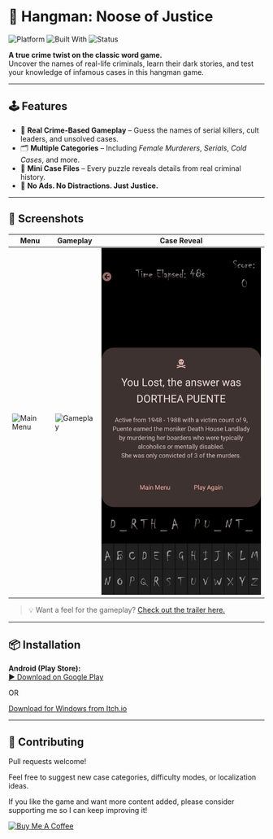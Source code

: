 # 🔪 Hangman: Noose of Justice

![Platform](https://img.shields.io/badge/platform-Android-black)
![Built With](https://img.shields.io/badge/built%20with-Kivy-ff69b4)
![Status](https://img.shields.io/badge/status-Active-brightgreen)

**A true crime twist on the classic word game.**  
Uncover the names of real-life criminals, learn their dark stories, and test your knowledge of infamous cases in this hangman game.

---

## 🕹️ Features

- 🧠 **Real Crime-Based Gameplay** – Guess the names of serial killers, cult leaders, and unsolved cases.
- 🗂️ **Multiple Categories** – Including *Female Murderers*, *Serials*, *Cold Cases*, and more.
- 📜 **Mini Case Files** – Every puzzle reveals details from real criminal history.
- 🚫 **No Ads. No Distractions. Just Justice.**

---

## 📸 Screenshots

| Menu | Gameplay | Case Reveal |
|------|----------|-------------|
| ![Main Menu](screenshots/menu.jpg) | ![Gameplay](screenshots/gameplay.jpg) | ![Case](screenshots/casereveal.jpg) |

> 💡 Want a feel for the gameplay? [Check out the trailer here.](#)

---

## 📦 Installation

**Android (Play Store):**  
[▶ Download on Google Play](https://play.google.com/store/apps/details?id=com.yourpackage.nooseofjustice)

OR

[Download for Windows from Itch.io](https://eloliver.itch.io/hangman-noose-of-justice)

---

## 🙌 Contributing
Pull requests welcome!

Feel free to suggest new case categories, difficulty modes, or localization ideas.


If you like the game and want more content added, please consider supporting me so I can keep improving it!

<a href="https://www.buymeacoffee.com/eloliver04x" target="_blank"><img src="https://cdn.buymeacoffee.com/buttons/v2/default-green.png" alt="Buy Me A Coffee" style="height: 60px !important;width: 217px !important;" ></a>
